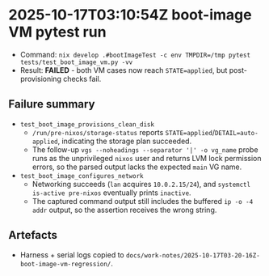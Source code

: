 # 2025-10-17T03:10:54Z boot-image VM pytest run

- Command: `nix develop .#bootImageTest -c env TMPDIR=/tmp pytest tests/test_boot_image_vm.py -vv`
- Result: **FAILED** - both VM cases now reach `STATE=applied`, but post-provisioning checks fail.

## Failure summary
- `test_boot_image_provisions_clean_disk`
  - `/run/pre-nixos/storage-status` reports `STATE=applied`/`DETAIL=auto-applied`, indicating the storage plan succeeded.
  - The follow-up `vgs --noheadings --separator '|' -o vg_name` probe runs as the unprivileged `nixos` user and returns LVM lock permission errors, so the parsed output lacks the expected `main` VG name.
- `test_boot_image_configures_network`
  - Networking succeeds (`lan` acquires `10.0.2.15/24`), and `systemctl is-active pre-nixos` eventually prints `inactive`.
  - The captured command output still includes the buffered `ip -o -4 addr` output, so the assertion receives the wrong string.

## Artefacts
- Harness + serial logs copied to `docs/work-notes/2025-10-17T03-20-16Z-boot-image-vm-regression/`.

